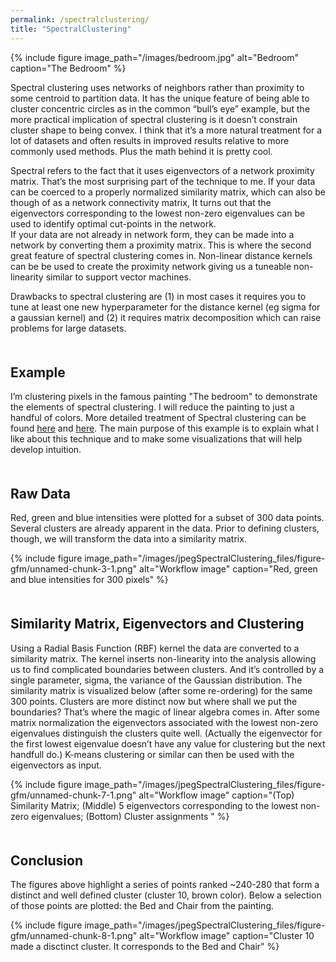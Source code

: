 ```yaml
---
permalink: /spectralclustering/
title: "SpectralClustering"
---
```


{% include figure image_path="/images/bedroom.jpg" alt="Bedroom" caption="The Bedroom" %}

Spectral clustering uses networks of neighbors rather than proximity to
some centroid to partition data. It has the unique feature of being able
to cluster concentric circles as in the common “bull’s eye” example, but
the more practical implication of spectral clustering is it doesn’t
constrain cluster shape to being convex. I think that it’s a more
natural treatment for a lot of datasets and often results in improved
results relative to more commonly used methods. Plus the math behind it
is pretty cool.

Spectral refers to the fact that it uses eigenvectors of a network
proximity matrix. That’s the most surprising part of the technique to
me. If your data can be coerced to a properly normalized similarity
matrix, which can also be though of as a network connectivity matrix, It
turns out that the eigenvectors corresponding to the lowest non-zero
eigenvalues can be used to identify optimal cut-points in the network.  
If your data are not already in network form, they can be made into a
network by converting them a proximity matrix. This is where the second
great feature of spectral clustering comes in. Non-linear distance
kernels can be be used to create the proximity network giving us a
tuneable non-linearity similar to support vector machines.

Drawbacks to spectral clustering are (1) in most cases it requires you
to tune at least one new hyperparameter for the distance kernel (eg
sigma for a gaussian kernel) and (2) it requires matrix decomposition
which can raise problems for large datasets.

<div style="margin-bottom:50px;">

</div>

## Example

I’m clustering pixels in the famous painting "The bedroom" to demonstrate the elements of spectral clustering. I will reduce the painting to just a handful of
colors. More detailed treatment of Spectral clustering can be found [here](https://ai.stanford.edu/~ang/papers/nips01-spectral.pdf) and [here](https://towardsdatascience.com/spectral-clustering-aba2640c0d5b). The main purpose of this example is to explain what I like about this technique and to make some visualizations that will help develop intuition.

<div style="margin-bottom:50px;">

</div>

## Raw Data

Red, green and blue intensities were plotted for a subset of 300 data
points. Several clusters are already apparent in the data. Prior to
defining clusters, though, we will transform the data into a similarity
matrix.

{% include figure image_path="/images/jpegSpectralClustering_files/figure-gfm/unnamed-chunk-3-1.png" alt="Workflow image" caption="Red, green and blue intensities for 300 pixels" %}

<div style="margin-bottom:50px;">

</div>

## Similarity Matrix, Eigenvectors and Clustering

Using a Radial Basis Function (RBF) kernel the data are converted to a
similarity matrix. The kernel inserts non-linearity into the analysis
allowing us to find complicated boundaries between clusters. And it’s
controlled by a single parameter, sigma, the variance of the Gaussian
distribution. The similarity matrix is visualized below (after some
re-ordering) for the same 300 points. Clusters are more distinct now but
where shall we put the boundaries? That’s where the magic of linear
algebra comes in. After some matrix normalization the eigenvectors
associated with the lowest non-zero eigenvalues distinguish the clusters
quite well. (Actually the eigenvector for the first lowest eigenvalue
doesn’t have any value for clustering but the next handfull do.) K-means
clustering or similar can then be used with the eigenvectors as input.

{% include figure image_path="/images/jpegSpectralClustering_files/figure-gfm/unnamed-chunk-7-1.png" alt="Workflow image" caption="(Top) Similarity Matrix; (Middle) 5 eigenvectors corresponding to the lowest non-zero eigenvalues; (Bottom) Cluster assignments " %}

<div style="margin-bottom:50px;">

</div>

## Conclusion

The figures above highlight a series of points ranked \~240-280 that
form a distinct and well defined cluster (cluster 10, brown color).
Below a selection of those points are plotted: the Bed and Chair from
the painting.

{% include figure image_path="/images/jpegSpectralClustering_files/figure-gfm/unnamed-chunk-8-1.png" alt="Workflow image" caption="Cluster 10 made a disctinct cluster. It corresponds to the Bed and Chair" %}